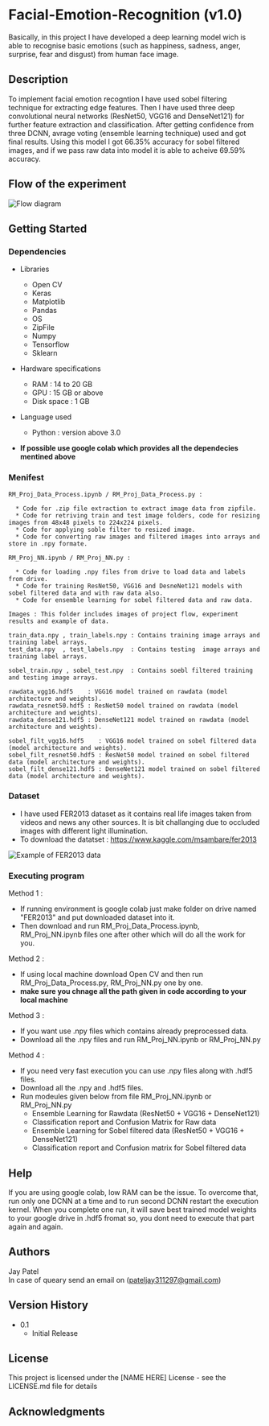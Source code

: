 # Facial-Emotion-Recognition (v1.0)
Basically, in this project I have developed a deep learning model wich is able to recognise basic emotions (such as  happiness, sadness, anger, surprise, fear and disgust) from human face image.

## Description
To implement facial emotion recogntion I have used sobel filtering technique for extracting edge features. Then I have used three deep convolutional neural networks (ResNet50, VGG16 and DenseNet121) for further feature extraction and classification. After getting confidence from three DCNN, avrage voting (ensemble learning technique) used and got final results. Using this model I got 66.35% accuracy for sobel filtered images, and if we pass raw data into model it is able to acheive 69.59% accuracy.


## Flow of the experiment
![Flow diagram](/images/logo.png)


## Getting Started

### Dependencies
* Libraries
  * Open CV
  * Keras
  * Matplotlib
  * Pandas
  * OS
  * ZipFile
  * Numpy
  * Tensorflow
  * Sklearn
* Hardware specifications
  * RAM : 14 to 20 GB
  * GPU : 15 GB or above
  * Disk space : 1 GB
* Language used
  * Python : version above 3.0
  
* **If possible use google colab which provides all the dependecies mentined above**

### Menifest
```
RM_Proj_Data_Process.ipynb / RM_Proj_Data_Process.py :

  * Code for .zip file extraction to extract image data from zipfile. 
  * Code for retriving train and test image folders, code for resizing images from 48x48 pixels to 224x224 pixels.
  * Code for applying soble filter to resized image. 
  * Code for converting raw images and filtered images into arrays and store in .npy formate.

RM_Proj_NN.ipynb / RM_Proj_NN.py :

  * Code for loading .npy files from drive to load data and labels from drive.
  * Code for training ResNet50, VGG16 and DesneNet121 models with sobel filtered data and with raw data also.
  * Code for ensemble learning for sobel filtered data and raw data.
  
Images : This folder includes images of project flow, experiment results and example of data.

train_data.npy , train_labels.npy : Contains training image arrays and training label arrays.
test_data.npy  , test_labels.npy  : Contains testing  image arrays and training label arrays.

sobel_train.npy , sobel_test.npy  : Contains soebl filtered training and testing image arrays.

rawdata_vgg16.hdf5    : VGG16 model trained on rawdata (model architecture and weights).
rawdata_resnet50.hdf5 : ResNet50 model trained on rawdata (model architecture and weights).
rawdata_dense121.hdf5 : DenseNet121 model trained on rawdata (model architecture and weights).

sobel_filt_vgg16.hdf5    : VGG16 model trained on sobel filtered data (model architecture and weights).
sobel_filt_resnet50.hdf5 : ResNet50 model trained on sobel filtered data (model architecture and weights).
sobel_filt_dense121.hdf5 : DenseNet121 model trained on sobel filtered data (model architecture and weights).
```

### Dataset
* I have used FER2013 dataset as it contains real life images taken from videos and news any other sources. It is bit challanging due to occluded images with different light illumination.
* To download the datatset : https://www.kaggle.com/msambare/fer2013

![Example of FER2013 data](/images/logo.png)


### Executing program

Method 1 :
* If running environment is google colab just make folder on drive named "FER2013" and put downloaded dataset into it.
* Then download and run RM_Proj_Data_Process.ipynb, RM_Proj_NN.ipynb files one after other which will do all the work for you.

Method 2 :
* If using local machine download Open CV and then run RM_Proj_Data_Process.py, RM_Proj_NN.py one by one.
* **make sure you chnage all the path given in code according to your local machine**

Method 3 :
* If you want use .npy files which contains already preprocessed data.
* Download all the .npy files and run RM_Proj_NN.ipynb or RM_Proj_NN.py 

Method 4 :
* If you need very fast execution you can use .npy files along with .hdf5 files.
* Download all the .npy and .hdf5 files.
* Run modeules given below from file RM_Proj_NN.ipynb or RM_Proj_NN.py
  * Ensemble Learning for Rawdata (ResNet50 + VGG16 + DenseNet121)
  * Classification report and Confusion Matrix for Raw data
  * Ensemble Learning for Sobel filtered data (ResNet50 + VGG16 + DenseNet121)
  * Classification report and Confusion matrix for Sobel filtered data


## Help
If you are using google colab, low RAM can be the issue. To overcome that, run only one DCNN at a time and to run second DCNN restart the execution kernel. When you complete one run, it will save best trained model weights to your google drive in .hdf5 fromat so, you dont need to execute that part again and again.

## Authors
Jay Patel<br/>
In case of queary send an email on (pateljay311297@gmail.com)

## Version History
* 0.1
    * Initial Release

## License

This project is licensed under the [NAME HERE] License - see the LICENSE.md file for details

## Acknowledgments
